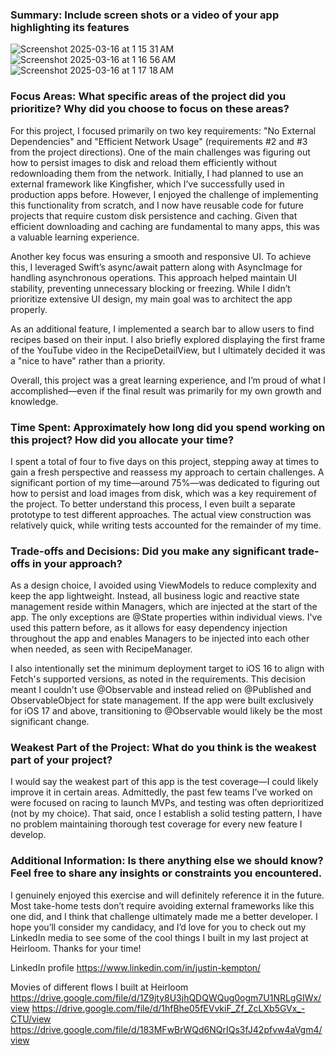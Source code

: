 ### Summary: Include screen shots or a video of your app highlighting its features
![Screenshot 2025-03-16 at 1 15 31 AM](https://github.com/user-attachments/assets/f7de4a59-7231-4c86-81bc-d611666e74bd)
![Screenshot 2025-03-16 at 1 16 56 AM](https://github.com/user-attachments/assets/eceb775f-79ac-4191-9410-d924a234a761)
![Screenshot 2025-03-16 at 1 17 18 AM](https://github.com/user-attachments/assets/7ef3a81e-d80a-4030-85ad-fa2d3010cbb4)


### Focus Areas: What specific areas of the project did you prioritize? Why did you choose to focus on these areas?
For this project, I focused primarily on two key requirements: "No External Dependencies" and "Efficient Network Usage" 
(requirements #2 and #3 from the project directions). One of the main challenges was figuring out how to persist images 
to disk and reload them efficiently without redownloading them from the network. Initially, I had planned to use an external 
framework like Kingfisher, which I’ve successfully used in production apps before. However, I enjoyed the challenge of 
implementing this functionality from scratch, and I now have reusable code for future projects that require custom disk 
persistence and caching. Given that efficient downloading and caching are fundamental to many apps, this was a valuable learning experience.

Another key focus was ensuring a smooth and responsive UI. To achieve this, I leveraged Swift’s async/await pattern along 
with AsyncImage for handling asynchronous operations. This approach helped maintain UI stability, preventing unnecessary 
blocking or freezing. While I didn’t prioritize extensive UI design, my main goal was to architect the app properly.

As an additional feature, I implemented a search bar to allow users to find recipes based on their input. I also briefly 
explored displaying the first frame of the YouTube video in the RecipeDetailView, but I ultimately decided it was a "nice to have" 
rather than a priority.

Overall, this project was a great learning experience, and I’m proud of what I accomplished—even if the final result was 
primarily for my own growth and knowledge.

### Time Spent: Approximately how long did you spend working on this project? How did you allocate your time?
I spent a total of four to five days on this project, stepping away at times to gain a fresh perspective and reassess my 
approach to certain challenges. A significant portion of my time—around 75%—was dedicated to figuring out how to persist 
and load images from disk, which was a key requirement of the project. To better understand this process, I even built a
separate prototype to test different approaches. The actual view construction was relatively quick, while writing tests 
accounted for the remainder of my time.

### Trade-offs and Decisions: Did you make any significant trade-offs in your approach?
As a design choice, I avoided using ViewModels to reduce complexity and keep the app lightweight. Instead, all business 
logic and reactive state management reside within Managers, which are injected at the start of the app. The only exceptions
are @State properties within individual views. I've used this pattern before, as it allows for easy dependency injection 
throughout the app and enables Managers to be injected into each other when needed, as seen with RecipeManager.

I also intentionally set the minimum deployment target to iOS 16 to align with Fetch's supported versions, as noted in the 
requirements. This decision meant I couldn't use @Observable and instead relied on @Published and ObservableObject for 
state management. If the app were built exclusively for iOS 17 and above, transitioning to @Observable would likely be the 
most significant change.

### Weakest Part of the Project: What do you think is the weakest part of your project?
I would say the weakest part of this app is the test coverage—I could likely improve it in certain areas. Admittedly,
the past few teams I’ve worked on were focused on racing to launch MVPs, and testing was often deprioritized (not by my choice). 
That said, once I establish a solid testing pattern, I have no problem maintaining thorough test coverage for every 
new feature I develop.

### Additional Information: Is there anything else we should know? Feel free to share any insights or constraints you encountered.
I genuinely enjoyed this exercise and will definitely reference it in the future. Most take-home tests don’t require
avoiding external frameworks like this one did, and I think that challenge ultimately made me a better developer. 
I hope you’ll consider my candidacy, and I’d love for you to check out my LinkedIn media to see some of the cool 
things I built in my last project at Heirloom. Thanks for your time!

LinkedIn profile
https://www.linkedin.com/in/justin-kempton/

Movies of different flows I built at Heirloom
https://drive.google.com/file/d/1Z9jty8U3jhQDQWQug0ogm7U1NRLgGIWx/view
https://drive.google.com/file/d/1hfBhe05fEVvkiF_Zf_ZcLXb5GVx_-CTU/view
https://drive.google.com/file/d/183MFwBrWQd6NQrIQs3fJ42pfvw4aVgm4/view
